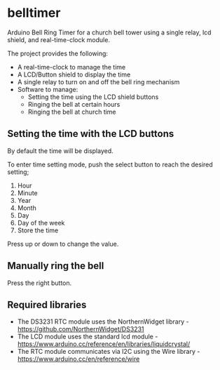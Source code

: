 # belltimer
Arduino Bell Ring Timer for a church bell tower using a single relay, lcd shield, and real-time-clock module.

The project provides the following:
* A real-time-clock to manage the time
* A LCD/Button shield to display the time
* A single relay to turn on and off the bell ring mechanism
* Software to manage:
  * Setting the time using the LCD shield buttons
  * Ringing the bell at certain hours
  * Ringing the bell at church time

## Setting the time with the LCD buttons
By default the time will be displayed.

To enter time setting mode, push the select button to reach the desired setting;
1. Hour
2. Minute
3. Year
4. Month
5. Day
6. Day of the week
7. Store the time

Press up or down to change the value.

## Manually ring the bell
Press the right button.

## Required libraries

* The DS3231 RTC module uses the NorthernWidget library -  https://github.com/NorthernWidget/DS3231
* The LCD module uses the standard lcd module - https://www.arduino.cc/reference/en/libraries/liquidcrystal/
* The RTC module communicates via I2C using the Wire library - https://www.arduino.cc/en/reference/wire 
